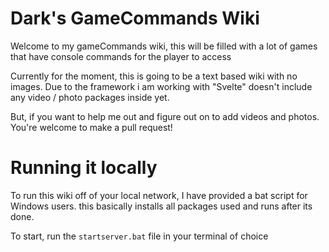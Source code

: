 # Dark's GameCommands Wiki

Welcome to my gameCommands wiki, this will be filled with a lot of games that have console commands for the player to access

Currently for the moment, this is going to be a text based wiki with no images.
Due to the framework i am working with "Svelte" doesn't include any video / photo packages inside yet.

But, if you want to help me out and figure out on to add videos and photos. You're welcome to make a pull
request!

# Running it locally
To run this wiki off of your local network, I have provided a bat script for Windows users. this basically installs all packages used and runs after its done.

To start, run the `startserver.bat` file in your terminal of choice